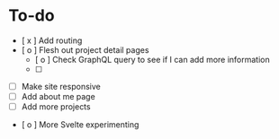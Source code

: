 # To-do

- [ x ] Add routing
- [ o ] Flesh out project detail pages
    - [ o ] Check GraphQL query to see if I can add more information
    - [ ] 
- [ ] Make site responsive
- [ ] Add about me page
- [ ] Add more projects
- [ o ] More Svelte experimenting